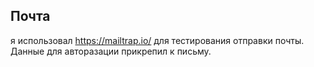 ## Почта
я использовал https://mailtrap.io/ для тестирования отправки почты.
Данные для авторазации прикрепил к письму.






